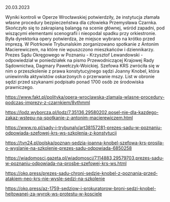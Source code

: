 20.03.2023

Wyniki kontroli w Operze Wrocławskiej potwierdziły, że instytucja złamała własne procedury bezpieczeństwa dla człowieka Przemysława Czarnka. Skończyło się to zakrapianą balangą na scenie głównej, wśród zapadni, pod wiszącymi elementami scenografii i nieopodal spadku przy orkiestronie. Była dyrektorka opery potwierdza, że miejsce wybrano na krótko przed imprezą. W Piotrkowie Trybunalskim zorganizowano spotkanie z Antonim Macierewiczem, na które nie wpuszczono mieszkańców i dziennikarzy. Prezes Sądu Okręgowego w Poznaniu - Krzysztof Lewandowski - odpowiedział w poniedziałek na pismo Przewodniczącej Krajowej Rady Sądownictwa, Dagmary Pawełczyk-Woickiej. Szefowa KRS zwróciła się w nim o przeszkolenie z prawa konstytucyjnego sędzi Joanny Knobel, która uniewinniła aktywistów oskarżonych o przerwanie mszy. List w obronie sędzi przed szykanami podpisało ponad 1700 osób ze środowiska prawniczego.

https://www.fakt.pl/polityka/opera-wroclawska-zlamala-wlasne-procedury-podczas-imprezy-z-czarnkiem/8vthmml

https://lodz.wyborcza.pl/lodz/7,35136,29580202,posel-nie-dla-kazdego-zakaz-wstepu-na-spotkanie-z-antonim-macierewiczem.html

https://www.rp.pl/sady-i-trybunaly/art38157281-prezes-sadu-w-poznaniu-odpowiada-szefowej-krs-ws-szkolenia-z-konstytucji

https://tvn24.pl/polska/poznan-sedzia-joanna-knobel-szefowa-krs-prosila-o-wyslanie-na-szkolenie-prezes-sadu-odpowiada-6850258

https://wiadomosci.gazeta.pl/wiadomosci/7,114883,29579703,prezes-sadu-w-poznaniu-odpowiada-na-prosbe-szefowej-krs-ws.html

https://oko.press/prezes-sadu-chroni-sedzie-knobel-z-poznania-przed-atakiem-neo-krs-nie-wysle-sedzi-na-szkolenie

https://oko.press/az-1759-sedziow-i-prokuratorow-broni-sedzi-knobel-hejtowanej-za-wyrok-ws-protestu-w-kosciele